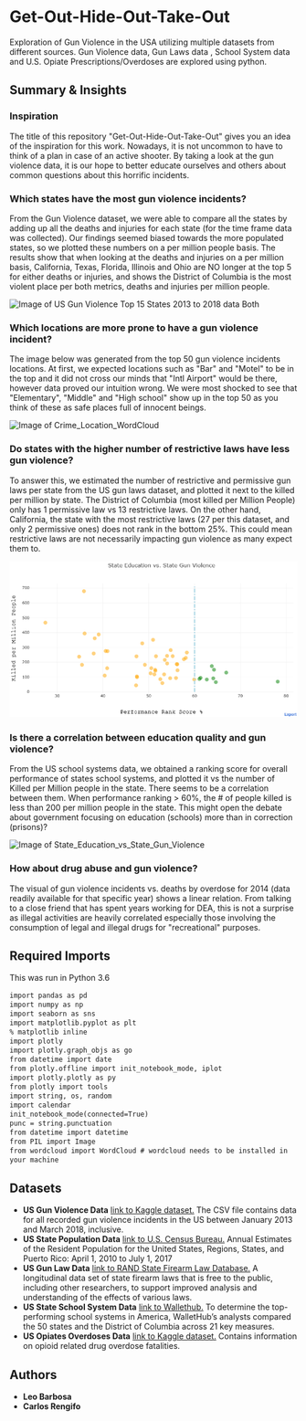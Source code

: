 # Get-Out-Hide-Out-Take-Out
Exploration of Gun Violence in the USA utilizing multiple datasets from different sources. Gun Violence data, Gun Laws data , School System data and U.S. Opiate Prescriptions/Overdoses are explored using python.

## Summary & Insights

### Inspiration

The title of this repository "Get-Out-Hide-Out-Take-Out" gives you an idea of the inspiration for this work. Nowadays, it is not uncommon to have to think of a plan in case of an active shooter. By taking a look at the gun violence data, it is our hope to better educate ourselves and others about common questions about this horrific incidents.

### Which states have the most gun violence incidents?

From the Gun Violence dataset, we were able to compare all the states by adding up all the deaths and injuries for each state (for the time frame data was collected). Our findings seemed biased towards the more populated states, so we plotted these numbers on a per million people basis. The results show that when looking at the deaths and injuries on a per million basis, California, Texas, Florida, Illinois and Ohio are NO longer at the top 5 for either deaths or injuries, and shows the District of Columbia is the most violent place per both metrics, deaths and injuries per million people.

![Image of US Gun Violence Top 15 States 2013 to 2018 data Both](https://github.com/Leo8216/Get-Out-Hide-Out-Take-Out/tree/master/images/US_Gun_Violence_Top_15_States_2013-2018_data_Both.png)

### Which locations are more prone to have a gun violence incident?

The image below was generated from the top 50 gun violence incidents locations. At first, we expected locations such as "Bar" and "Motel" to be in the top and it did not cross our minds that "Intl Airport" would be there, however data proved our intuition wrong. We were most shocked to see that "Elementary", "Middle" and "High school" show up in the top 50 as you think of these as safe places full of innocent beings.

![Image of Crime_Location_WordCloud](https://github.com/Leo8216/Get-Out-Hide-Out-Take-Out/tree/master/images/Crime_Location_WordCloud.png)

### Do states with the higher number of restrictive laws have less gun violence?

To answer this, we estimated the number of restrictive and permissive gun laws per state from the US gun laws dataset, and plotted it next to the killed per million by state. The District of Columbia (most killed per Million People) only has 1 permissive law vs 13 restrictive laws. On the other hand, California, the state with the most restrictive laws (27 per this dataset, and only 2 permissive ones) does not rank in the bottom 25%. This could mean restrictive laws are not necessarily impacting gun violence as many expect them to.

![Image of Gun_Kills_vs_Gun_Laws](https://github.com/Leo8216/Get-Out-Hide-Out-Take-Out/blob/master/images/State_Education_vs_State_Gun_Violence.png)

### Is there a correlation between education quality and gun violence?

From the US school systems data, we obtained a ranking score for overall performance of states school systems, and plotted it vs the number of Killed per Million people in the state. There seems to be a correlation between them. When performance ranking > 60%, the # of people killed is less than 200 per million people in the state. This might open the debate about government focusing on education (schools) more than in correction (prisons)?

![Image of State_Education_vs_State_Gun_Violence](https://github.com/Leo8216/Get-Out-Hide-Out-Take-Out/tree/master/images/State_Education_vs_State_Gun_Violence.png)

### How about drug abuse and gun violence?
The visual of gun violence incidents vs. deaths by overdose for 2014 (data readily available for that specific year) shows a linear relation. From talking to a close friend that has spent years working for DEA, this is not a surprise as illegal activities are heavily correlated especially those involving the consumption of legal and illegal drugs for "recreational" purposes.

## Required Imports
This was run in Python 3.6
```
import pandas as pd
import numpy as np
import seaborn as sns
import matplotlib.pyplot as plt
% matplotlib inline
import plotly
import plotly.graph_objs as go
from datetime import date
from plotly.offline import init_notebook_mode, iplot
import plotly.plotly as py
from plotly import tools
import string, os, random
import calendar
init_notebook_mode(connected=True)
punc = string.punctuation
from datetime import datetime
from PIL import Image
from wordcloud import WordCloud # wordcloud needs to be installed in your machine
```

## Datasets
* **US Gun Violence Data** [link to Kaggle dataset.](https://www.kaggle.com/jameslko/gun-violence-data) The CSV file contains data for all recorded gun violence incidents in the US between January 2013 and March 2018, inclusive.
* **US State Population Data** [link to U.S. Census Bureau.](https://www.census.gov/data/datasets/2017/demo/popest/state-total.html) Annual Estimates of the Resident Population for the United States, Regions, States, and Puerto Rico: April 1, 2010 to July 1, 2017
* **US Gun Law Data** [link to RAND State Firearm Law Database.](https://www.rand.org/pubs/tools/TL283.html)  A longitudinal data set of state firearm laws that is free to the public, including other researchers, to support improved analysis and understanding of the effects of various laws. 
* **US State School System Data** [link to Wallethub.](https://wallethub.com/edu/states-with-the-best-schools/5335/) To determine the top-performing school systems in America, WalletHub’s analysts compared the 50 states and the District of Columbia across 21 key measures.
* **US Opiates Overdoses Data** [link to Kaggle dataset.](https://www.kaggle.com/apryor6/us-opiate-prescriptions) Contains information on opioid related drug overdose fatalities.

## Authors

* **Leo Barbosa**
* **Carlos Rengifo**
